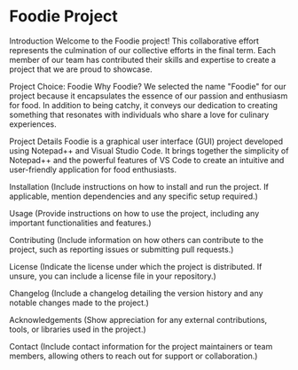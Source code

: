

<h1>Foodie Project</h1>
Introduction
Welcome to the Foodie project! This collaborative effort represents the culmination of our collective efforts in the final term. Each member of our team has contributed their skills and expertise to create a project that we are proud to showcase.

Project Choice: Foodie
Why Foodie?
We selected the name "Foodie" for our project because it encapsulates the essence of our passion and enthusiasm for food. In addition to being catchy, it conveys our dedication to creating something that resonates with individuals who share a love for culinary experiences.

Project Details
Foodie is a graphical user interface (GUI) project developed using Notepad++ and Visual Studio Code. It brings together the simplicity of Notepad++ and the powerful features of VS Code to create an intuitive and user-friendly application for food enthusiasts.

Installation
(Include instructions on how to install and run the project. If applicable, mention dependencies and any specific setup required.)

Usage
(Provide instructions on how to use the project, including any important functionalities and features.)

Contributing
(Include information on how others can contribute to the project, such as reporting issues or submitting pull requests.)

License
(Indicate the license under which the project is distributed. If unsure, you can include a license file in your repository.)

Changelog
(Include a changelog detailing the version history and any notable changes made to the project.)

Acknowledgements
(Show appreciation for any external contributions, tools, or libraries used in the project.)

Contact
(Include contact information for the project maintainers or team members, allowing others to reach out for support or collaboration.)


